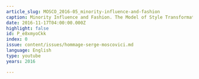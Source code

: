 ```yaml
---
article_slug: MOSCO_2016-05_minority-influence-and-fashion
caption: Minority Influence and Fashion. The Model of Style Transformation
date: 2016-11-17T04:00:00.000Z
highlight: false
id: P_e8xmyoCkk
index: 0
issue: content/issues/hommage-serge-moscovici.md
language: English
type: youtube
years: 2016

---
```

